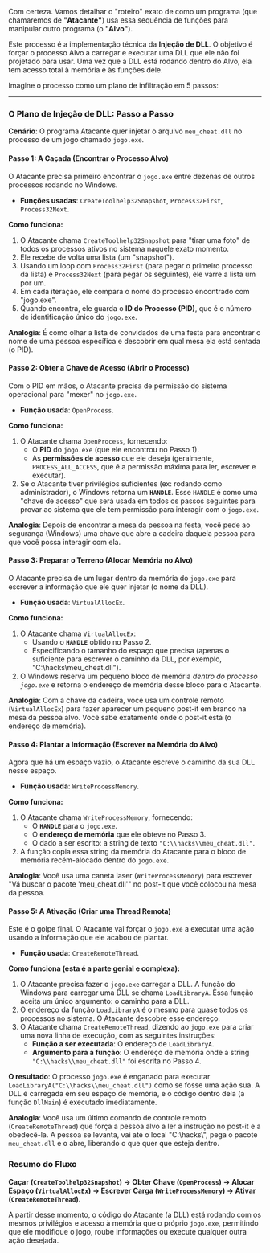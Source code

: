 Com certeza. Vamos detalhar o "roteiro" exato de como um programa (que chamaremos de **"Atacante"**) usa essa sequência de funções para manipular outro programa (o **"Alvo"**).

Este processo é a implementação técnica da **Injeção de DLL**. O objetivo é forçar o processo Alvo a carregar e executar uma DLL que ele não foi projetado para usar. Uma vez que a DLL está rodando dentro do Alvo, ela tem acesso total à memória e às funções dele.

Imagine o processo como um plano de infiltração em 5 passos:

---

### O Plano de Injeção de DLL: Passo a Passo

**Cenário**: O programa Atacante quer injetar o arquivo `meu_cheat.dll` no processo de um jogo chamado `jogo.exe`.

#### Passo 1: A Caçada (Encontrar o Processo Alvo)

O Atacante precisa primeiro encontrar o `jogo.exe` entre dezenas de outros processos rodando no Windows.

* **Funções usadas**: `CreateToolhelp32Snapshot`, `Process32First`, `Process32Next`.

**Como funciona:**
1.  O Atacante chama `CreateToolhelp32Snapshot` para "tirar uma foto" de todos os processos ativos no sistema naquele exato momento.
2.  Ele recebe de volta uma lista (um "snapshot").
3.  Usando um loop com `Process32First` (para pegar o primeiro processo da lista) e `Process32Next` (para pegar os seguintes), ele varre a lista um por um.
4.  Em cada iteração, ele compara o nome do processo encontrado com "jogo.exe".
5.  Quando encontra, ele guarda o **ID do Processo (PID)**, que é o número de identificação único do `jogo.exe`.

**Analogia**: É como olhar a lista de convidados de uma festa para encontrar o nome de uma pessoa específica e descobrir em qual mesa ela está sentada (o PID).

#### Passo 2: Obter a Chave de Acesso (Abrir o Processo)

Com o PID em mãos, o Atacante precisa de permissão do sistema operacional para "mexer" no `jogo.exe`.

* **Função usada**: `OpenProcess`.

**Como funciona:**
1.  O Atacante chama `OpenProcess`, fornecendo:
    * O **PID** do `jogo.exe` (que ele encontrou no Passo 1).
    * As **permissões de acesso** que ele deseja (geralmente, `PROCESS_ALL_ACCESS`, que é a permissão máxima para ler, escrever e executar).
2.  Se o Atacante tiver privilégios suficientes (ex: rodando como administrador), o Windows retorna um **`HANDLE`**. Esse `HANDLE` é como uma "chave de acesso" que será usada em todos os passos seguintes para provar ao sistema que ele tem permissão para interagir com o `jogo.exe`.

**Analogia**: Depois de encontrar a mesa da pessoa na festa, você pede ao segurança (Windows) uma chave que abre a cadeira daquela pessoa para que você possa interagir com ela.

#### Passo 3: Preparar o Terreno (Alocar Memória no Alvo)

O Atacante precisa de um lugar dentro da memória do `jogo.exe` para escrever a informação que ele quer injetar (o nome da DLL).

* **Função usada**: `VirtualAllocEx`.

**Como funciona:**
1.  O Atacante chama `VirtualAllocEx`:
    * Usando o **`HANDLE`** obtido no Passo 2.
    * Especificando o tamanho do espaço que precisa (apenas o suficiente para escrever o caminho da DLL, por exemplo, "C:\\hacks\\meu_cheat.dll").
2.  O Windows reserva um pequeno bloco de memória *dentro do processo `jogo.exe`* e retorna o endereço de memória desse bloco para o Atacante.

**Analogia**: Com a chave da cadeira, você usa um controle remoto (`VirtualAllocEx`) para fazer aparecer um pequeno post-it em branco na mesa da pessoa alvo. Você sabe exatamente onde o post-it está (o endereço de memória).

#### Passo 4: Plantar a Informação (Escrever na Memória do Alvo)

Agora que há um espaço vazio, o Atacante escreve o caminho da sua DLL nesse espaço.

* **Função usada**: `WriteProcessMemory`.

**Como funciona:**
1.  O Atacante chama `WriteProcessMemory`, fornecendo:
    * O **`HANDLE`** para o `jogo.exe`.
    * O **endereço de memória** que ele obteve no Passo 3.
    * O dado a ser escrito: a string de texto `"C:\\hacks\\meu_cheat.dll"`.
2.  A função copia essa string da memória do Atacante para o bloco de memória recém-alocado dentro do `jogo.exe`.

**Analogia**: Você usa uma caneta laser (`WriteProcessMemory`) para escrever "Vá buscar o pacote 'meu_cheat.dll'" no post-it que você colocou na mesa da pessoa.

#### Passo 5: A Ativação (Criar uma Thread Remota)

Este é o golpe final. O Atacante vai forçar o `jogo.exe` a executar uma ação usando a informação que ele acabou de plantar.

* **Função usada**: `CreateRemoteThread`.

**Como funciona (esta é a parte genial e complexa):**
1.  O Atacante precisa fazer o `jogo.exe` carregar a DLL. A função do Windows para carregar uma DLL se chama `LoadLibraryA`. Essa função aceita um único argumento: o caminho para a DLL.
2.  O endereço da função `LoadLibraryA` é o mesmo para quase todos os processos no sistema. O Atacante descobre esse endereço.
3.  O Atacante chama `CreateRemoteThread`, dizendo ao `jogo.exe` para criar uma nova linha de execução, com as seguintes instruções:
    * **Função a ser executada**: O endereço de `LoadLibraryA`.
    * **Argumento para a função**: O endereço de memória onde a string `"C:\\hacks\\meu_cheat.dll"` foi escrita no Passo 4.

**O resultado**: O processo `jogo.exe` é enganado para executar `LoadLibraryA("C:\\hacks\\meu_cheat.dll")` como se fosse uma ação sua. A DLL é carregada em seu espaço de memória, e o código dentro dela (a função `DllMain`) é executado imediatamente.

**Analogia**: Você usa um último comando de controle remoto (`CreateRemoteThread`) que força a pessoa alvo a ler a instrução no post-it e a obedecê-la. A pessoa se levanta, vai até o local "C:\\hacks\\", pega o pacote `meu_cheat.dll` e o abre, liberando o que quer que esteja dentro.

### Resumo do Fluxo

**Caçar (`CreateToolhelp32Snapshot`) -> Obter Chave (`OpenProcess`) -> Alocar Espaço (`VirtualAllocEx`) -> Escrever Carga (`WriteProcessMemory`) -> Ativar (`CreateRemoteThread`).**

A partir desse momento, o código do Atacante (a DLL) está rodando com os mesmos privilégios e acesso à memória que o próprio `jogo.exe`, permitindo que ele modifique o jogo, roube informações ou execute qualquer outra ação desejada.